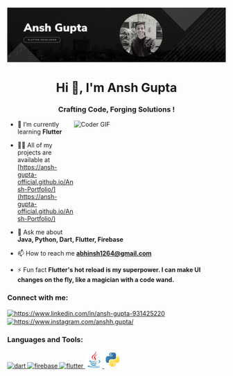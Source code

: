 ![logo](https://github.com/Ansh-Gupta-Official/Ansh-Gupta-Official/blob/main/Ansh%20Gupta.png)
<h1 align="center">Hi 👋, I'm Ansh Gupta</h1>
<h3 align="center">Crafting Code, Forging Solutions !</h3>

<img align="right"  alt="Coder GIF" height=250 width=350 src="https://raw.githubusercontent.com/TheDudeThatCode/TheDudeThatCode/master/Assets/Developer.gif" />

- 🌱 I’m currently learning **Flutter**

- 👨‍💻 All of my projects are available at [https://ansh-gupta-official.github.io/Ansh-Portfolio/](https://ansh-gupta-official.github.io/Ansh-Portfolio/)

- 💬 Ask me about **Java, Python, Dart, Flutter, Firebase**

- 📫 How to reach me **abhinsh1264@gmail.com**

- ⚡ Fun fact **Flutter's hot reload is my superpower. I can make UI changes on the fly, like a magician with a code wand.**

<h3 align="left">Connect with me:</h3>
<p align="left">
<a href="https://linkedin.com/in/https://www.linkedin.com/in/ansh-gupta-931425220" target="blank"><img align="center" src="https://raw.githubusercontent.com/rahuldkjain/github-profile-readme-generator/master/src/images/icons/Social/linked-in-alt.svg" alt="https://www.linkedin.com/in/ansh-gupta-931425220" height="30" width="40" /></a>
<a href="https://instagram.com/https://www.instagram.com/anshh.gupta/" target="blank"><img align="center" src="https://raw.githubusercontent.com/rahuldkjain/github-profile-readme-generator/master/src/images/icons/Social/instagram.svg" alt="https://www.instagram.com/anshh.gupta/" height="30" width="40" /></a>
</p>

<h3 align="left">Languages and Tools:</h3>
<p align="left"> <a href="https://dart.dev" target="_blank" rel="noreferrer"> <img src="https://www.vectorlogo.zone/logos/dartlang/dartlang-icon.svg" alt="dart" width="40" height="40"/> </a> <a href="https://firebase.google.com/" target="_blank" rel="noreferrer"> <img src="https://www.vectorlogo.zone/logos/firebase/firebase-icon.svg" alt="firebase" width="40" height="40"/> </a> <a href="https://flutter.dev" target="_blank" rel="noreferrer"> <img src="https://www.vectorlogo.zone/logos/flutterio/flutterio-icon.svg" alt="flutter" width="40" height="40"/> </a> <a href="https://www.java.com" target="_blank" rel="noreferrer"> <img src="https://raw.githubusercontent.com/devicons/devicon/master/icons/java/java-original.svg" alt="java" width="40" height="40"/> </a> <a href="https://www.python.org" target="_blank" rel="noreferrer"> <img src="https://raw.githubusercontent.com/devicons/devicon/master/icons/python/python-original.svg" alt="python" width="40" height="40"/> </a> </p>

